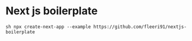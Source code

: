 # Next js boilerplate

```sh npx create-next-app --example https://github.com/fleeri91/nextjs-boilerplate```
